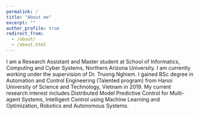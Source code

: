 ```yaml
---
permalink: /
title: "About me"
excerpt: ""
author_profile: true
redirect_from:
  - /about/
  - /about.html
---
```


I am a Research Assistant and Master student at School of Informatics, Computing and Cyber Systems, Northern Arizona University. I am currently working under the supervision of Dr. Truong Nghiem. I gained BSc degree in Automation and Control Engineering (Talented program) from Hanoi University of Science and Technology, Vietnam in 2019. 
My current research interest includes Distributed Model Predictive Control for Multi-agent Systems, Intelligent Control using Machine Learning and Optimization, Robotics and Autonomous Systems.
